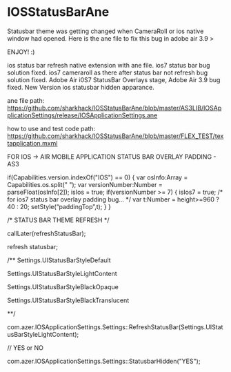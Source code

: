 IOSStatusBarAne
===============

Statusbar theme was getting changed when CameraRoll  or ios native window had opened.
Here is the ane file to fix this bug in adobe air 3.9 >

ENJOY! :)

ios status bar refresh  native extension with ane file.
ios7 status bar bug solution fixed.
ios7 cameraroll  as there after status bar not refresh bug solution fixed.
Adobe Air i0S7 StatusBar Overlays stage, Adobe Air 3.9 bug fixed.
New Version ios statusbar hidden apparance.

ane file path: https://github.com/sharkhack/IOSStatusBarAne/blob/master/AS3LIB/IOSApplicationSettings/release/IOSApplicationSettings.ane

how to use and test code path: https://github.com/sharkhack/IOSStatusBarAne/blob/master/FLEX_TEST/textapplication.mxml

FOR IOS -> AIR MOBILE APPLICATION STATUS BAR OVERLAY PADDING - AS3

if(Capabilities.version.indexOf("IOS") == 0)
{
        var osInfo:Array = Capabilities.os.split(" ");
        var versionNumber:Number = parseFloat(osInfo[2]);
        isIos = true;
        if(versionNumber >= 7) 
        {
                isIos7 = true;
                /* for ios7 status bar overlay padding bug… */
                var t:Number = height>=960 ? 40 : 20;
                setStyle(“paddingTop”,t);
        }
}

/* STATUS BAR THEME REFRESH */

callLater(refreshStatusBar);


refresh statusbar;

/**
Settings.UIStatusBarStyleDefault

Settings.UIStatusBarStyleLightContent

Settings.UIStatusBarStyleBlackOpaque

Settings.UIStatusBarStyleBlackTranslucent

**/

com.azer.IOSApplicationSettings.Settings::RefreshStatusBar(Settings.UIStatusBarStyleLightContent);


// YES or NO

com.azer.IOSApplicationSettings.Settings::StatusbarHidden("YES");

